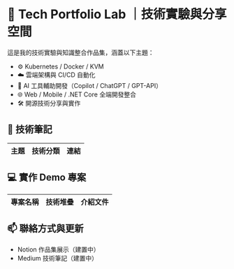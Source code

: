 # 🧠 Tech Portfolio Lab ｜技術實驗與分享空間

這是我的技術實驗與知識整合作品集，涵蓋以下主題：

- ⚙️ Kubernetes / Docker / KVM
- ☁️ 雲端架構與 CI/CD 自動化
- 🧠 AI 工具輔助開發（Copilot / ChatGPT / GPT-API）
- 🌐 Web / Mobile / .NET Core 全端開發整合
- 🛠️ 開源技術分享與實作

## 📘 技術筆記

| 主題 | 技術分類 | 連結 |
|------|----------|------|

## 💻 實作 Demo 專案

| 專案名稱 | 技術堆疊 | 介紹文件 |
|----------|----------|----------|


## 📫 聯絡方式與更新
- Notion 作品集展示（建置中）
- Medium 技術筆記（建置中）
